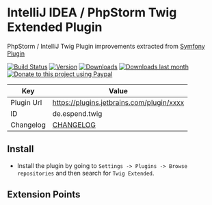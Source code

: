 # IntelliJ IDEA / PhpStorm Twig Extended Plugin

PhpStorm / IntelliJ Twig Plugin improvements extracted from [Symfony Plugin](https://github.com/Haehnchen/idea-php-symfony2-plugin)

[![Build Status](https://travis-ci.org/Haehnchen/idea-twig-plugin.svg?branch=master)](https://travis-ci.org/Haehnchen/idea-php-symfony2-plugin)
[![Version](http://phpstorm.espend.de/badge/xxxx/version)](https://plugins.jetbrains.com/plugin/xxxx)
[![Downloads](http://phpstorm.espend.de/badge/xxxx/downloads)](https://plugins.jetbrains.com/plugin/xxxx)
[![Downloads last month](http://phpstorm.espend.de/badge/xxxx/last-month)](https://plugins.jetbrains.com/plugin/xxxx)
[![Donate to this project using Paypal](https://img.shields.io/badge/paypal-donate-yellow.svg)](https://www.paypal.me/DanielEspendiller)

Key         | Value
----------- | -----------
Plugin Url  | https://plugins.jetbrains.com/plugin/xxxx
ID          | de.espend.twig
Changelog   | [CHANGELOG](CHANGELOG.md)

## Install

* Install the plugin by going to `Settings -> Plugins -> Browse repositories` and then search for `Twig Extended`.

## Extension Points